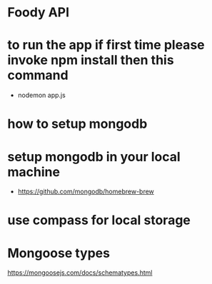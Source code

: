 # Foody API 

# to run the app if first time please invoke npm install  then this command
* nodemon app.js


# how to setup mongodb

# setup mongodb in your local machine 
* https://github.com/mongodb/homebrew-brew

# use compass for local storage



# Mongoose types
https://mongoosejs.com/docs/schematypes.html


